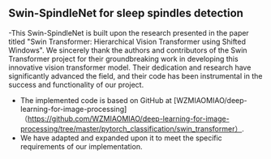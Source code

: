 ## Swin-SpindleNet for sleep spindles detection
-This Swin-SpindleNet is built upon the research presented in the paper titled "Swin Transformer: Hierarchical Vision Transformer using Shifted Windows". We sincerely thank the authors and contributors of the Swin Transformer project for their groundbreaking work in developing this innovative vision transformer model. Their dedication and research have significantly advanced the field, and their code has been instrumental in the success and functionality of our project.
- The implemented code is based on GitHub at [WZMIAOMIAO/deep-learning-for-image-processing]（https://github.com/WZMIAOMIAO/deep-learning-for-image-processing/tree/master/pytorch_classification/swin_transformer）.
- We have adapted and expanded upon it to meet the specific requirements of our implementation. 
